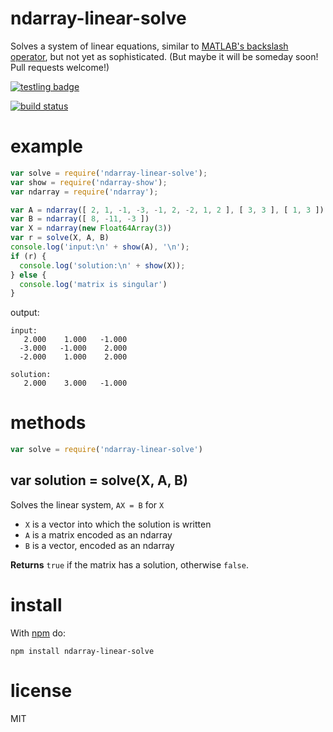 # ndarray-linear-solve

Solves a system of linear equations, similar to [MATLAB's backslash operator](http://www.mathworks.com/help/matlab/ref/mldivide.html), but not yet as sophisticated.  (But maybe it will be someday soon!  Pull requests welcome!)

[![testling badge](https://ci.testling.com/substack/ndarray-linear-solve.png)](https://ci.testling.com/substack/ndarray-linear-solve)

[![build status](https://secure.travis-ci.org/substack/ndarray-linear-solve.png)](http://travis-ci.org/substack/ndarray-linear-solve)

# example

``` js
var solve = require('ndarray-linear-solve');
var show = require('ndarray-show');
var ndarray = require('ndarray');

var A = ndarray([ 2, 1, -1, -3, -1, 2, -2, 1, 2 ], [ 3, 3 ], [ 1, 3 ]);
var B = ndarray([ 8, -11, -3 ])
var X = ndarray(new Float64Array(3))
var r = solve(X, A, B)
console.log('input:\n' + show(A), '\n');
if (r) {
  console.log('solution:\n' + show(X));
} else {
  console.log('matrix is singular')
}
```

output:

```
input:
   2.000    1.000   -1.000
  -3.000   -1.000    2.000
  -2.000    1.000    2.000 

solution:
   2.000    3.000   -1.000

```

# methods

``` js
var solve = require('ndarray-linear-solve')
```

## var solution = solve(X, A, B)
Solves the linear system, `AX = B` for `X`

* `X` is a vector into which the solution is written
* `A` is a matrix encoded as an ndarray
* `B` is a vector, encoded as an ndarray

**Returns** `true` if the matrix has a solution, otherwise `false`.

# install

With [npm](https://npmjs.org) do:

```
npm install ndarray-linear-solve
```

# license

MIT
